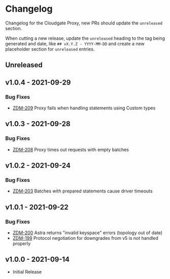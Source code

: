 # Changelog

Changelog for the Cloudgate Proxy, new PRs should update the `unreleased` section.

When cutting a new release, update the `unreleased` heading to the tag being generated and date, like `## vX.Y.Z - YYYY-MM-DD` and create a new placeholder section for  `unreleased` entries.

## Unreleased

## v1.0.4 - 2021-09-29

### Bug Fixes

* [ZDM-209](https://datastax.jira.com/browse/ZDM-209) Proxy fails when handling statements using Custom types

## v1.0.3 - 2021-09-28

### Bug Fixes

* [ZDM-208](https://datastax.jira.com/browse/ZDM-208) Proxy times out requests with empty batches

## v1.0.2 - 2021-09-24

### Bug Fixes

* [ZDM-203](https://datastax.jira.com/browse/ZDM-203) Batches with prepared statements cause driver timeouts

## v1.0.1 - 2021-09-22

### Bug Fixes

* [ZDM-200](https://datastax.jira.com/browse/ZDM-200) Astra returns "invalid keyspace" errors (topology out of date)
* [ZDM-199](https://datastax.jira.com/browse/ZDM-199) Protocol negotiation for downgrades from v5 is not handled properly

## v1.0.0 - 2021-09-14

* Initial Release
